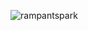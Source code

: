 ![rampantspark](https://github-readme-stats.vercel.app/api?username=rampantspark&show_icons=true&theme=synthwave)